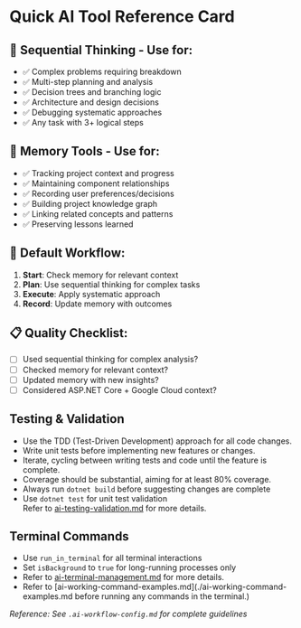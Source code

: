 # Quick AI Tool Reference Card

## 🧠 Sequential Thinking - Use for:
- ✅ Complex problems requiring breakdown
- ✅ Multi-step planning and analysis  
- ✅ Decision trees and branching logic
- ✅ Architecture and design decisions
- ✅ Debugging systematic approaches
- ✅ Any task with 3+ logical steps

## 🧠 Memory Tools - Use for:
- ✅ Tracking project context and progress
- ✅ Maintaining component relationships
- ✅ Recording user preferences/decisions
- ✅ Building project knowledge graph
- ✅ Linking related concepts and patterns
- ✅ Preserving lessons learned

## 🔄 Default Workflow:
1. **Start**: Check memory for relevant context
2. **Plan**: Use sequential thinking for complex tasks
3. **Execute**: Apply systematic approach
4. **Record**: Update memory with outcomes

## 📋 Quality Checklist:
- [ ] Used sequential thinking for complex analysis?
- [ ] Checked memory for relevant context?
- [ ] Updated memory with new insights?
- [ ] Considered ASP.NET Core + Google Cloud context?

## Testing & Validation
- Use the TDD (Test-Driven Development) approach for all code changes.
- Write unit tests before implementing new features or changes.
- Iterate, cycling between writing tests and code until the feature is complete.
- Coverage should be substantial, aiming for at least 80% coverage.
- Always run `dotnet build` before suggesting changes are complete
- Use `dotnet test` for unit test validation  
Refer to [ai-testing-validation.md](./ai-testing-validation.md) for more details.

## Terminal Commands
- Use `run_in_terminal` for all terminal interactions
- Set `isBackground` to `true` for long-running processes only
- Refer to [ai-terminal-management.md](./ai-terminal-management.md) for more details.
- Refer to [ai-working-command-examples.md](./ai-working-command-examples.md before running any commands in the terminal.)

*Reference: See `.ai-workflow-config.md` for complete guidelines*

